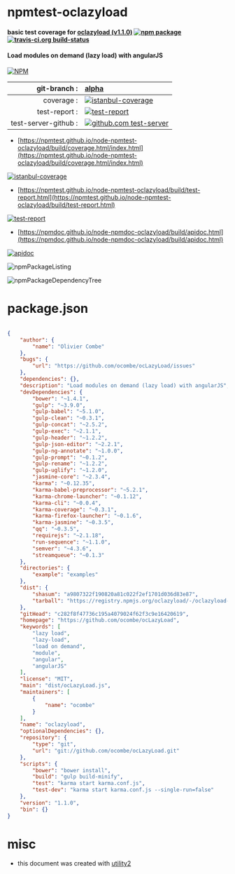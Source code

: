 # npmtest-oclazyload

#### basic test coverage for  [oclazyload (v1.1.0)](https://github.com/ocombe/ocLazyLoad)  [![npm package](https://img.shields.io/npm/v/npmtest-oclazyload.svg?style=flat-square)](https://www.npmjs.org/package/npmtest-oclazyload) [![travis-ci.org build-status](https://api.travis-ci.org/npmtest/node-npmtest-oclazyload.svg)](https://travis-ci.org/npmtest/node-npmtest-oclazyload)

#### Load modules on demand (lazy load) with angularJS

[![NPM](https://nodei.co/npm/oclazyload.png?downloads=true&downloadRank=true&stars=true)](https://www.npmjs.com/package/oclazyload)

| git-branch : | [alpha](https://github.com/npmtest/node-npmtest-oclazyload/tree/alpha)|
|--:|:--|
| coverage : | [![istanbul-coverage](https://npmtest.github.io/node-npmtest-oclazyload/build/coverage.badge.svg)](https://npmtest.github.io/node-npmtest-oclazyload/build/coverage.html/index.html)|
| test-report : | [![test-report](https://npmtest.github.io/node-npmtest-oclazyload/build/test-report.badge.svg)](https://npmtest.github.io/node-npmtest-oclazyload/build/test-report.html)|
| test-server-github : | [![github.com test-server](https://npmtest.github.io/node-npmtest-oclazyload/GitHub-Mark-32px.png)](https://npmtest.github.io/node-npmtest-oclazyload/build/app/index.html) | | build-artifacts : | [![build-artifacts](https://npmtest.github.io/node-npmtest-oclazyload/glyphicons_144_folder_open.png)](https://github.com/npmtest/node-npmtest-oclazyload/tree/gh-pages/build)|

- [https://npmtest.github.io/node-npmtest-oclazyload/build/coverage.html/index.html](https://npmtest.github.io/node-npmtest-oclazyload/build/coverage.html/index.html)

[![istanbul-coverage](https://npmtest.github.io/node-npmtest-oclazyload/build/screenCapture.buildCi.browser.%252Ftmp%252Fbuild%252Fcoverage.lib.html.png)](https://npmtest.github.io/node-npmtest-oclazyload/build/coverage.html/index.html)

- [https://npmtest.github.io/node-npmtest-oclazyload/build/test-report.html](https://npmtest.github.io/node-npmtest-oclazyload/build/test-report.html)

[![test-report](https://npmtest.github.io/node-npmtest-oclazyload/build/screenCapture.buildCi.browser.%252Ftmp%252Fbuild%252Ftest-report.html.png)](https://npmtest.github.io/node-npmtest-oclazyload/build/test-report.html)

- [https://npmdoc.github.io/node-npmdoc-oclazyload/build/apidoc.html](https://npmdoc.github.io/node-npmdoc-oclazyload/build/apidoc.html)

[![apidoc](https://npmdoc.github.io/node-npmdoc-oclazyload/build/screenCapture.buildCi.browser.%252Ftmp%252Fbuild%252Fapidoc.html.png)](https://npmdoc.github.io/node-npmdoc-oclazyload/build/apidoc.html)

![npmPackageListing](https://npmtest.github.io/node-npmtest-oclazyload/build/screenCapture.npmPackageListing.svg)

![npmPackageDependencyTree](https://npmtest.github.io/node-npmtest-oclazyload/build/screenCapture.npmPackageDependencyTree.svg)



# package.json

```json

{
    "author": {
        "name": "Olivier Combe"
    },
    "bugs": {
        "url": "https://github.com/ocombe/ocLazyLoad/issues"
    },
    "dependencies": {},
    "description": "Load modules on demand (lazy load) with angularJS",
    "devDependencies": {
        "bower": "~1.4.1",
        "gulp": "~3.9.0",
        "gulp-babel": "~5.1.0",
        "gulp-clean": "~0.3.1",
        "gulp-concat": "~2.5.2",
        "gulp-exec": "~2.1.1",
        "gulp-header": "~1.2.2",
        "gulp-json-editor": "~2.2.1",
        "gulp-ng-annotate": "~1.0.0",
        "gulp-prompt": "~0.1.2",
        "gulp-rename": "~1.2.2",
        "gulp-uglify": "~1.2.0",
        "jasmine-core": "~2.3.4",
        "karma": "~0.12.35",
        "karma-babel-preprocessor": "~5.2.1",
        "karma-chrome-launcher": "~0.1.12",
        "karma-cli": "~0.0.4",
        "karma-coverage": "~0.3.1",
        "karma-firefox-launcher": "~0.1.6",
        "karma-jasmine": "~0.3.5",
        "qq": "~0.3.5",
        "requirejs": "~2.1.18",
        "run-sequence": "~1.1.0",
        "semver": "~4.3.6",
        "streamqueue": "~0.1.3"
    },
    "directories": {
        "example": "examples"
    },
    "dist": {
        "shasum": "a9807322f190820a81c022f2ef1701d036d83e87",
        "tarball": "https://registry.npmjs.org/oclazyload/-/oclazyload-1.1.0.tgz"
    },
    "gitHead": "c282f8f47736c195a4079024f62f3c9e16420619",
    "homepage": "https://github.com/ocombe/ocLazyLoad",
    "keywords": [
        "lazy load",
        "lazy-load",
        "load on demand",
        "module",
        "angular",
        "angularJS"
    ],
    "license": "MIT",
    "main": "dist/ocLazyLoad.js",
    "maintainers": [
        {
            "name": "ocombe"
        }
    ],
    "name": "oclazyload",
    "optionalDependencies": {},
    "repository": {
        "type": "git",
        "url": "git://github.com/ocombe/ocLazyLoad.git"
    },
    "scripts": {
        "bower": "bower install",
        "build": "gulp build-minify",
        "test": "karma start karma.conf.js",
        "test-dev": "karma start karma.conf.js --single-run=false"
    },
    "version": "1.1.0",
    "bin": {}
}
```



# misc
- this document was created with [utility2](https://github.com/kaizhu256/node-utility2)
